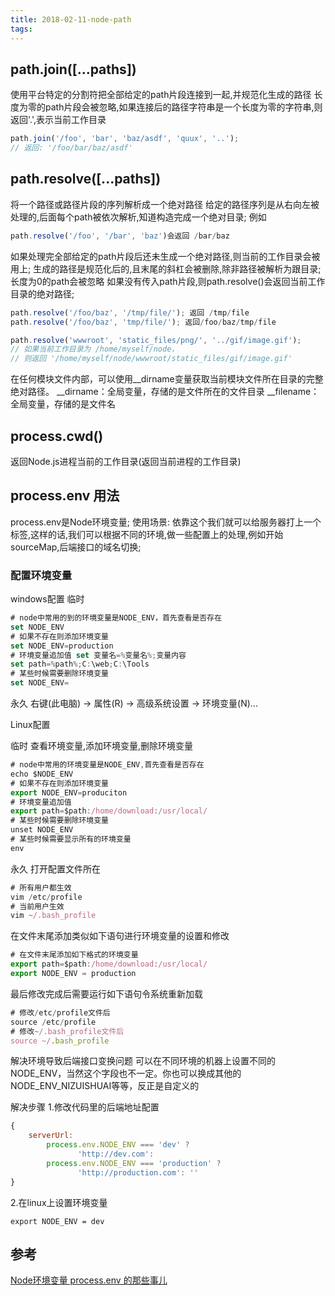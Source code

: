 ```yaml
---
title: 2018-02-11-node-path
tags:
---
```


## path.join([...paths])

使用平台特定的分割符把全部给定的path片段连接到一起,并规范化生成的路径
长度为零的path片段会被忽略,如果连接后的路径字符串是一个长度为零的字符串,则返回'.',表示当前工作目录

```js
path.join('/foo', 'bar', 'baz/asdf', 'quux', '..');
// 返回: '/foo/bar/baz/asdf'
```


## path.resolve([...paths])

将一个路径或路径片段的序列解析成一个绝对路径
给定的路径序列是从右向左被处理的,后面每个path被依次解析,知道构造完成一个绝对目录;
例如
```js
path.resolve('/foo', '/bar', 'baz')会返回 /bar/baz
```
如果处理完全部给定的path片段后还未生成一个绝对路径,则当前的工作目录会被用上;
生成的路径是规范化后的,且末尾的斜杠会被删除,除非路径被解析为跟目录;
长度为0的path会被忽略
如果没有传入path片段,则path.resolve()会返回当前工作目录的绝对路径;
```js
path.resolve('/foo/baz', '/tmp/file/'); 返回 /tmp/file
path.resolve('/foo/baz', 'tmp/file/'); 返回/foo/baz/tmp/file

path.resolve('wwwroot', 'static_files/png/', '../gif/image.gif');
// 如果当前工作目录为 /home/myself/node，
// 则返回 '/home/myself/node/wwwroot/static_files/gif/image.gif'
```
在任何模块文件内部，可以使用__dirname变量获取当前模块文件所在目录的完整绝对路径。
__dirname：全局变量，存储的是文件所在的文件目录
__filename：全局变量，存储的是文件名

## process.cwd()

返回Node.js进程当前的工作目录(返回当前进程的工作目录)

## process.env 用法

process.env是Node环境变量;
使用场景: 依靠这个我们就可以给服务器打上一个标签,这样的话,我们可以根据不同的环境,做一些配置上的处理,例如开始sourceMap,后端接口的域名切换;

### 配置环境变量
windows配置
临时
```js
# node中常用的到的环境变量是NODE_ENV，首先查看是否存在 
set NODE_ENV
# 如果不存在则添加环境变量 
set NODE_ENV=production
# 环境变量追加值 set 变量名=%变量名%;变量内容 
set path=%path%;C:\web;C:\Tools
# 某些时候需要删除环境变量 
set NODE_ENV=
```
永久
右键(此电脑) -> 属性(R) -> 高级系统设置 -> 环境变量(N)...

Linux配置

临时
查看环境变量,添加环境变量,删除环境变量
```js
# node中常用的环境变量是NODE_ENV,首先查看是否存在
echo $NODE_ENV
# 如果不存在则添加环境变量
export NODE_ENV=produciton
# 环境变量追加值
export path=$path:/home/download:/usr/local/
# 某些时候需要删除环境变量
unset NODE_ENV
# 某些时候需要显示所有的环境变量
env
```
永久
打开配置文件所在
```js
# 所有用户都生效
vim /etc/profile
# 当前用户生效
vim ~/.bash_profile
```
在文件末尾添加类似如下语句进行环境变量的设置和修改
```js
# 在文件末尾添加如下格式的环境变量
export path=$path:/home/download:/usr/local/
export NODE_ENV = production
```

最后修改完成后需要运行如下语句令系统重新加载
```js
# 修改/etc/profile文件后
source /etc/profile
# 修改~/.bash_profile文件后
source ~/.bash_profile
```

解决环境导致后端接口变换问题
可以在不同环境的机器上设置不同的 NODE_ENV，当然这个字段也不一定。你也可以换成其他的NODE_ENV_NIZUISHUAI等等，反正是自定义的

解决步骤
1.修改代码里的后端地址配置
```js
{
    serverUrl:
        process.env.NODE_ENV === 'dev' ?
               'http://dev.com':
        process.env.NODE_ENV === 'production' ?
               'http://production.com': ''
}
```
2.在linux上设置环境变量
```
export NODE_ENV = dev
```

## 参考
[Node环境变量 process.env 的那些事儿](https://segmentfault.com/a/1190000011683741)